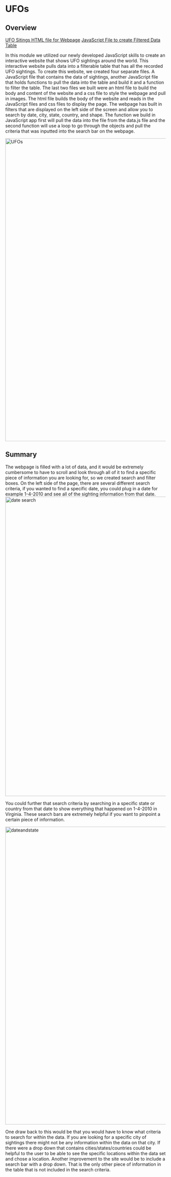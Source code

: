 # UFOs

## Overview

[UFO Sitings HTML file for Webpage](https://github.com/lexiewalla/UFOs/blob/main/index.html)
[JavaScript File to create Filtered Data Table](https://github.com/lexiewalla/UFOs/blob/main/static/js/app.js)
 

In this module we utilized our newly developed JavaScript skills to create an interactive website that shows UFO sightings around the world. This interactive website pulls data into a filterable table that has all the recorded UFO sightings. To create this website, we created four separate files. A JavaScript file that contains the data of sightings, another JavaScript file that holds functions to pull the data into the table and build it and a function to filter the table. The last two files we built were an html file to build the body and content of the website and a css file to style the webpage and pull in images. The html file builds the body of the website and reads in the JavaScript files and css files to display the page. The webpage has built in filters that are displayed on the left side of the screen and allow you to search by date, city, state, country, and shape. The function we build in JavaScript app first will pull the data into the file from the data.js file and the second function will use a loop to go through the objects and pull the criteria that was inputted into the search bar on the webpage.

<img width="950" alt="UFOs" src="https://user-images.githubusercontent.com/45208773/151868079-5bbd83de-154c-4664-af1e-fec950805fb2.PNG">

 

## Summary

 

The webpage is filled with a lot of data, and it would be extremely cumbersome to have to scroll and look through all of it to find a specific piece of information you are looking for, so we created search and filter boxes. On the left side of the page, there are several different search criteria, if you wanted to find a specific date, you could plug in a date for example 1-4-2010 and see all of the sighting information from that date. 
<img width="939" alt="date search" src="https://user-images.githubusercontent.com/45208773/140657365-eed467a8-a208-43db-9171-fc287a9324f2.PNG">




You could further that search criteria by searching in a specific state or country from that date to show everything that happened on 1-4-2010 in Virginia. These search bars are extremely helpful if you want to pinpoint a certain piece of information.


<img width="934" alt="dateandstate" src="https://user-images.githubusercontent.com/45208773/140657399-0d49cb20-b722-4ca8-9cb2-e1e9fb20e179.PNG">

 

One draw back to this would be that you would have to know what criteria to search for within the data. If you are looking for a specific city of sightings there might not be any information within the data on that city. If there were a drop down that contains cities/states/countries could be helpful to the user to be able to see the specific locations within the data set and chose a location. Another improvement to the site would be to include a search bar with a drop down. That is the only other piece of information in the table that is not included in the search criteria. 
